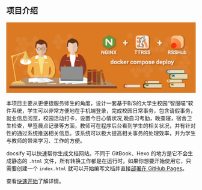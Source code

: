 ## 项目介绍

![image-20220106152036025](images/image-20220106152036025.png)

本项目主要从更便捷服务师生的角度，设计一套基于B/S的大学生校园“智服喵”软件系统，学生可以非常方便地在手机端登录，完成校园日常事务，包含请假事务，就业信息阅览，校园活动打卡，设置今日心情状况,晚自习考勤，晚查寝，宿舍卫生检查，早签晨点记录等方面，教师可在程序后台看到学生的相关状况，并有针对性的通过系统推送相关信息。该系统可以极大提高相关事务的处理效率，并为学生与教师的带来学习、工作的方便。

docsify 可以快速帮你生成文档网站。不同于 GitBook、Hexo 的地方是它不会生成静态的 `.html` 文件，所有转换工作都是在运行时。如果你想要开始使用它，只需要创建一个 `index.html` 就可以开始编写文档并直接[部署在 GitHub Pages](https://docsify.js.org/#/zh-cn/deploy)。

查看[快速开始](https://docsify.js.org/#/zh-cn/quickstart)了解详情。

